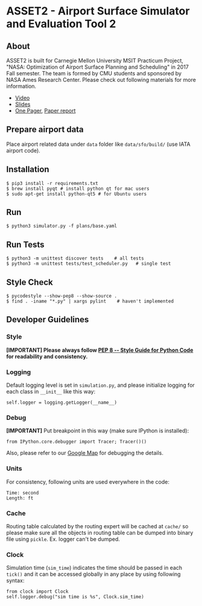 # ASSET2 - Airport Surface Simulator and Evaluation Tool 2

## About

ASSET2 is built for Carnegie Mellon University MSIT Practicum Project, "NASA: Optimization of Airport Surface Planning and Scheduling" in 2017 Fall semester. The team is formed by CMU students and sponsored by NASA Ames Research Center. Please check out following materials for more information.

- [Video](https://www.youtube.com/watch?v=zpHWQc2RBQ0)
- [Slides](doc/practicum/report/slides.pdf)
- [One Pager](doc/practicum/report/one-pager.pdf), [Paper report](doc/practicum/report/report.pdf)

## Prepare airport data

Place airport related data under `data` folder like `data/sfo/build/` (use IATA
airport code).

## Installation

    $ pip3 install -r requirements.txt
    $ brew install pyqt # install python qt for mac users
    $ sudo apt-get install python-qt5 # for Ubuntu users

## Run

    $ python3 simulator.py -f plans/base.yaml

## Run Tests

    $ python3 -m unittest discover tests    # all tests
    $ python3 -m unittest tests/test_scheduler.py   # single test

## Style Check

    $ pycodestyle --show-pep8 --show-source .
    $ find . -iname "*.py" | xargs pylint    # haven't implemented

## Developer Guidelines

### Style

**[IMPORTANT] Please always follow [PEP 8 -- Style Guide for Python Code](https://www.python.org/dev/peps/pep-0008/) for readability and consistency.**

### Logging

Default logging level is set in `simulation.py`, and please initialize logging
for each class in `__init__` like this way:

    self.logger = logging.getLogger(__name__)

### Debug

**[IMPORTANT]** Put breakpoint in this way (make sure IPython is installed):

    from IPython.core.debugger import Tracer; Tracer()()

Also, please refer to our [Google Map](https://drive.google.com/open?id=1votbJbKKRUF5gDumno4GXOxVLAE&usp=sharing) for debugging the details.

### Units

For consistency, following units are used everywhere in the code:

    Time: second
    Length: ft

### Cache

Routing table calculated by the routing expert will be cached at `cache/` so
please make sure all the objects in routing table can be dumped into binary
file using `pickle`. Ex. logger can't be dumped.

### Clock

Simulation time (`sim_time`) indicates the time should be passed in each
`tick()` and it can be accessed globally in any place by using following
syntax:

    from clock import Clock
    self.logger.debug("sim time is %s", Clock.sim_time)
